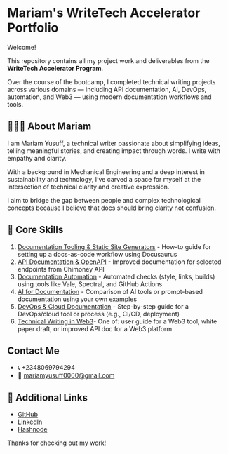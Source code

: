 # Mariam's WriteTech Accelerator Portfolio

Welcome!  

This repository contains all my project work and deliverables from the **WriteTech Accelerator Program**.

Over the course of the bootcamp, I completed technical writing projects across various domains — including API documentation, AI, DevOps, automation, and Web3 — using modern documentation workflows and tools.

## 👩🏽‍💻 About Mariam

I am Mariam Yusuff, a technical writer passionate about simplifying ideas, telling meaningful stories, and creating impact through words. I write with empathy and clarity.

With a background in Mechanical Engineering and a deep interest in sustainability and technology, I’ve carved a space for myself at the intersection of technical clarity and creative expression.

I aim to bridge the gap between people and complex technological concepts because I believe that docs should bring clarity not confusion.

## 📁 Core Skills

1. [Documentation Tooling & Static Site Generators](./documentation-tooling/intro) - How-to guide for setting up a docs-as-code workflow using Docusaurus 
2. [API Documentation & OpenAPI](./api-documentation/intro) - Improved documentation for selected endpoints from Chimoney API 
3. [Documentation Automation](./docs-automation/intro) -  Automated checks (style, links, builds) using tools like Vale, Spectral, and GitHub Actions  
4. [AI for Documentation](./ai-documentation/intro) - Comparison of AI tools or prompt-based documentation using your own examples 
5. [DevOps & Cloud Documentation](./devops-cloud-documentation/intro) - Step-by-step guide for a DevOps/cloud tool or process (e.g., CI/CD, deployment) 
6. [Technical Writing in Web3](./web3-documentation/intro)- One of: user guide for a Web3 tool, white paper draft, or improved API doc for a Web3 platform 


## Contact Me
- 📞 +2348069794294   
- 📩 mariamyusuff0000@gmail.com


## 🔗 Additional Links
- [GitHub](https://github.com/MwithHeart/writetech-accelerator-portfolio-mariam)
- [LinkedIn](https://linkedin.com/in/yusuff-mariam)
- [Hashnode](https://mwithheart.hashnode.dev/)

Thanks for checking out my work!
